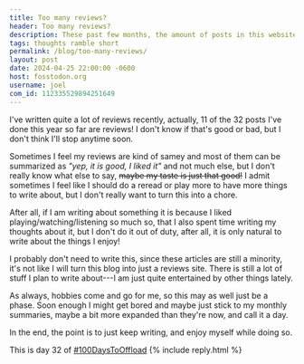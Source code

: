 ```yaml
---
title: Too many reviews?
header: Too many reviews?
description: These past few months, the amount of posts in this website reviewing books or videogames and things has risen quite a bit, so I just wrote a bit about that.
tags: thoughts ramble short
permalink: /blog/too-many-reviews/
layout: post
date: 2024-04-25 22:00:00 -0600
host: fosstodon.org
username: joel
com_id: 112335529894251649
---
```


I've written quite a lot of reviews recently, actually, 11 of the 32 posts I've done this year so far are reviews! I don't know if that's good or bad, but I don't think I'll stop anytime soon.

Sometimes I feel my reviews are kind of samey and most of them can be summarized as *"yep, it is good, I liked it"* and not much else, but I don't really know what else to say, ~~maybe my taste is just that good!~~ I admit sometimes I feel like I should do a reread or play more to have more things to write about, but I don't really want to turn this into a chore.

After all, if I am writing about something it is because I liked playing/watching/listening so much so, that I also spent time writing my thoughts about it, but I don't do it out of duty, after all, it is only natural to write about the things I enjoy!

I probably don't need to write this, since these articles are still a minority, it's not like I will turn this blog into just a reviews site. There is still a lot of stuff I plan to write about---I am just quite entertained by other things lately.

As always, hobbies come and go for me, so this may as well just be a phase. Soon enough I might get bored and maybe just stick to my monthly summaries, maybe a bit more expanded than they're now, and call it a day.

In the end, the point is to just keep writing, and enjoy myself while doing so.

This is day 32 of [#100DaysToOffload](https://100daystooffload.com)
{% include reply.html %}
